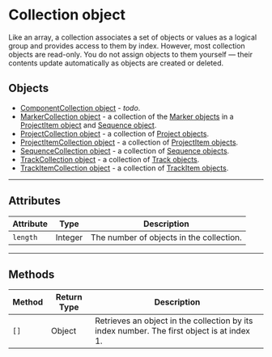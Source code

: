 # Collection object

Like an array, a collection associates a set of objects or values as a logical group and provides access to them by index. However, most collection objects are read-only. You do not assign objects to them yourself — their contents update automatically as objects are created or deleted.

## Objects

- [ComponentCollection object](componentcollection.md) - *todo*.
- [MarkerCollection object](markercollection.md) - a collection of the [Marker objects](../general/marker.md) in a [ProjectItem object](../item/projectitem.md) and [Sequence object](../sequence/sequence.md).
- [ProjectCollection object](projectcollection.md) - a collection of [Project objects](../general/project.md).
- [ProjectItemCollection object](projectitemcollection.md) - a collection of [ProjectItem objects](../item/projectitem.md).
- [SequenceCollection object](sequencecollection.md) - a collection of  [Sequence objects](../sequence/sequence.md).
- [TrackCollection object](trackcollection.md) - a collection of [Track objects](../sequence/track.md).
- [TrackItemCollection object](trackitemcollection.md) - a collection of [TrackItem objects](../item/trackitem.md).

---

## Attributes

| Attribute |  Type   |               Description                |
| --------- | ------- | ---------------------------------------- |
| `length`  | Integer | The number of objects in the collection. |

---

## Methods

| Method | Return Type |                                        Description                                         |
| ------ | ----------- | ------------------------------------------------------------------------------------------ |
| `[]`   | Object      | Retrieves an object in the collection by its index number. The first object is at index 1. |
